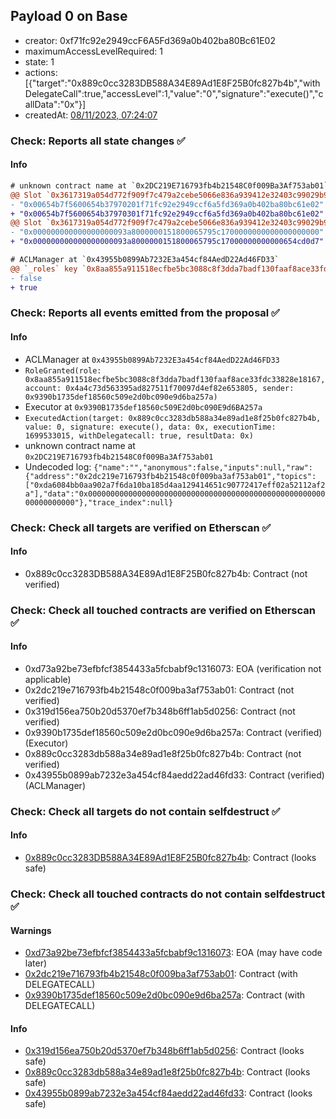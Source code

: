 ## Payload 0 on Base

- creator: 0xf71fc92e2949ccF6A5Fd369a0b402ba80Bc61E02
- maximumAccessLevelRequired: 1
- state: 1
- actions: [{"target":"0x889c0cc3283DB588A34E89Ad1E8F25B0fc827b4b","withDelegateCall":true,"accessLevel":1,"value":"0","signature":"execute()","callData":"0x"}]
- createdAt: [08/11/2023, 07:24:07](https://basescan.org/tx/0xae075b78eb8ebb8ed1b5409710579b8492e46ae1d55c9b8503e1f35663cec397)

### Check: Reports all state changes :white_check_mark:

#### Info


```diff
# unknown contract name at `0x2DC219E716793fb4b21548C0f009Ba3Af753ab01`
@@ Slot `0x3617319a054d772f909f7c479a2cebe5066e836a939412e32403c99029b92eff` @@
- "0x00654b7f5600654b37970201f71fc92e2949ccf6a5fd369a0b402ba80bc61e02"
+ "0x00654b7f5600654b37970301f71fc92e2949ccf6a5fd369a0b402ba80bc61e02"
@@ Slot `0x3617319a054d772f909f7c479a2cebe5066e836a939412e32403c99029b92f00` @@
- "0x000000000000000000093a8000000151800065795c1700000000000000000000"
+ "0x000000000000000000093a8000000151800065795c17000000000000654cd0d7"
```

```diff
# ACLManager at `0x43955b0899Ab7232E3a454cf84AedD22Ad46FD33`
@@ `_roles` key `0x8aa855a911518ecfbe5bc3088c8f3dda7badf130faaf8ace33fdc33828e18167`.members.0x4a4c73d563395ad827511f70097d4ef82e653805 @@
- false
+ true

```


### Check: Reports all events emitted from the proposal :white_check_mark:

#### Info

- ACLManager at `0x43955b0899Ab7232E3a454cf84AedD22Ad46FD33`
- `RoleGranted(role: 0x8aa855a911518ecfbe5bc3088c8f3dda7badf130faaf8ace33fdc33828e18167, account: 0x4a4c73d563395ad827511f70097d4ef82e653805, sender: 0x9390b1735def18560c509e2d0bc090e9d6ba257a)`
- Executor at `0x9390B1735def18560c509E2d0bc090E9d6BA257a`
- `ExecutedAction(target: 0x889c0cc3283db588a34e89ad1e8f25b0fc827b4b, value: 0, signature: execute(), data: 0x, executionTime: 1699533015, withDelegatecall: true, resultData: 0x)`
- unknown contract name at `0x2DC219E716793fb4b21548C0f009Ba3Af753ab01`
- Undecoded log: `{"name":"","anonymous":false,"inputs":null,"raw":{"address":"0x2dc219e716793fb4b21548c0f009ba3af753ab01","topics":["0xda6084bb0aa902a7f6da10ba185d4aa129414651c90772417eff02a52112af2a"],"data":"0x0000000000000000000000000000000000000000000000000000000000000000"},"trace_index":null}`

### Check: Check all targets are verified on Etherscan :white_check_mark:

#### Info

- 0x889c0cc3283DB588A34E89Ad1E8F25B0fc827b4b: Contract (not verified)

### Check: Check all touched contracts are verified on Etherscan :white_check_mark:

#### Info

- 0xd73a92be73efbfcf3854433a5fcbabf9c1316073: EOA (verification not applicable)
- 0x2dc219e716793fb4b21548c0f009ba3af753ab01: Contract (not verified)
- 0x319d156ea750b20d5370ef7b348b6ff1ab5d0256: Contract (not verified)
- 0x9390b1735def18560c509e2d0bc090e9d6ba257a: Contract (verified) (Executor)
- 0x889c0cc3283db588a34e89ad1e8f25b0fc827b4b: Contract (not verified)
- 0x43955b0899ab7232e3a454cf84aedd22ad46fd33: Contract (verified) (ACLManager)

### Check: Check all targets do not contain selfdestruct :white_check_mark:

#### Info

- [0x889c0cc3283DB588A34E89Ad1E8F25B0fc827b4b](https://basescan.org/address/0x889c0cc3283DB588A34E89Ad1E8F25B0fc827b4b): Contract (looks safe)

### Check: Check all touched contracts do not contain selfdestruct :white_check_mark:

#### Warnings

- [0xd73a92be73efbfcf3854433a5fcbabf9c1316073](https://basescan.org/address/0xd73a92be73efbfcf3854433a5fcbabf9c1316073): EOA (may have code later)
- [0x2dc219e716793fb4b21548c0f009ba3af753ab01](https://basescan.org/address/0x2dc219e716793fb4b21548c0f009ba3af753ab01): Contract (with DELEGATECALL)
- [0x9390b1735def18560c509e2d0bc090e9d6ba257a](https://basescan.org/address/0x9390b1735def18560c509e2d0bc090e9d6ba257a): Contract (with DELEGATECALL)

#### Info

- [0x319d156ea750b20d5370ef7b348b6ff1ab5d0256](https://basescan.org/address/0x319d156ea750b20d5370ef7b348b6ff1ab5d0256): Contract (looks safe)
- [0x889c0cc3283db588a34e89ad1e8f25b0fc827b4b](https://basescan.org/address/0x889c0cc3283db588a34e89ad1e8f25b0fc827b4b): Contract (looks safe)
- [0x43955b0899ab7232e3a454cf84aedd22ad46fd33](https://basescan.org/address/0x43955b0899ab7232e3a454cf84aedd22ad46fd33): Contract (looks safe)

